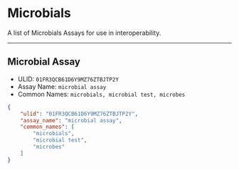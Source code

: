 # Microbials
A list of Microbials Assays for use in interoperability.

----------------------------------------

## Microbial Assay

* ULID: `01FR3QCB61D6Y9MZ76ZTBJTP2Y`
* Assay Name: `microbial assay`
* Common Names: `microbials, microbial test, microbes`
```json
{
    "ulid": "01FR3QCB61D6Y9MZ76ZTBJTP2Y",
    "assay_name": "microbial assay",
    "common_names": [
        "microbials",
        "microbial test",
        "microbes"
    ]
}
```

